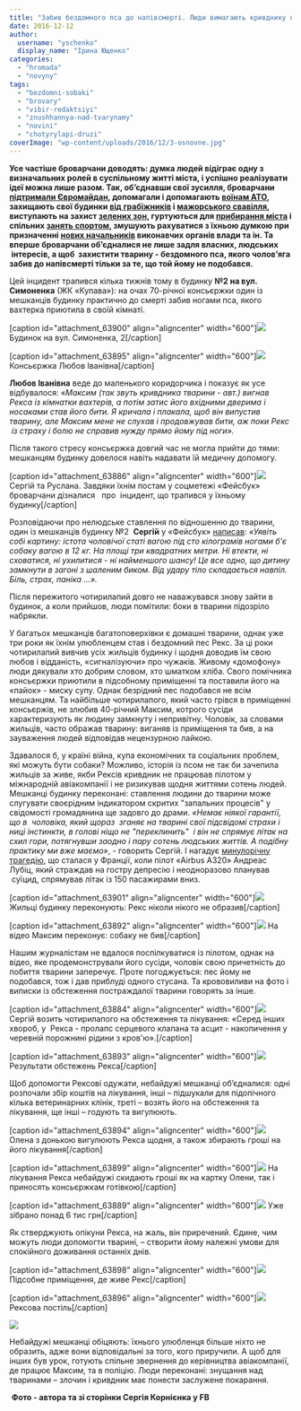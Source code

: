 ```yaml
---
title: "Забив бездомного пса до напівсмерті. Люди вимагають кривднику покарання"
date: 2016-12-12
author: 
  username: "yschenko"
  display_name: "Ірина Ющенко"
categories: 
  - "hromada"
  - "novyny"
tags: 
  - "bezdomni-sobaki"
  - "brovary"
  - "vibir-redaktsiyi"
  - "znushhannya-nad-tvarynamy"
  - "novini"
  - "chotyrylapi-druzi"
coverImage: "wp-content/uploads/2016/12/3-osnovne.jpg"
---
```


**Усе частіше броварчани доводять: думка людей відіграє одну з визначальних ролей в суспільному житті міста, і успішно реалізувати ідеї можна лише разом. Так, об’єднавши свої зусилля, броварчани [підтримали Євромайдан](https://mpz.brovary.org/brovarchani-vimagayut-vidstavki-uryadu-ta-pereviboriv-prezidenta-i-parlamentu/), допомагали і допомагають [воїнам АТО](https://mpz.brovary.org/brovarski-volontery-vidpravyly-v-ato-vidremontovanu-mashynu-video/), захищають свої будинки [від грабіжників](https://mpz.brovary.org/susid-dlya-susida-meshkantsi-budynku-na-garyachomu-zatrymaly-grabizhnykiv-avtivok/) і [мажорського свавілля](https://mpz.brovary.org/brovarchani-dali-vladi-10-dniv-na-viselennya-kafe-bagmutiv-z-prometeyu/), виступають на захист [зелених зон](https://mpz.brovary.org/brovarchany-protestuyut-proty-budivnytstva-na-symonenka-chornovola-znesly-ogorozhu-foto/), гуртуються для [прибирання міста](https://mpz.brovary.org/sezon-subotnikiv-u-brovarah-vidkrito-meshkantsi-torgmashu-oblagorodili-zakinutu-polikliniku/) і спільних [занять спортом](https://mpz.brovary.org/borys-slyusar-ta-galyna-krushelnytska-pochaty-zhyty-aktyvno-nikoly-ne-pizno-foto-video/), змушують рахуватися з їхньою думкою при призначенні [нових начальників](https://mpz.brovary.org/brovarchani-ne-hochut-priznachennya-zavezenogo-nachalnika-militsiyi-bo-mayut-svogo-kandidata/) виконавчих органів влади та ін. Та вперше броварчани об’єдналися не лише задля власних, людських  інтересів, а щоб  захистити тварину - бездомного пса, якого чолов’яга забив до напівсмерті тільки за те, що той йому не подобався.**

Цей інцидент трапився кілька тижнів тому в будинку **№2 на вул. Симоненка** (ЖК «Купава»)_:_ на очах 70-річної консьєржки один із мешканців будинку практично до смерті забив ногами пса, якого вахтерка приютила в своїй кімнаті.

\[caption id="attachment\_63900" align="aligncenter" width="600"\][![](https://mpz.brovary.org/wp-content/uploads/2016/12/22-1.jpg)](https://mpz.brovary.org/wp-content/uploads/2016/12/22-1.jpg) Будинок на вул. Симоненка, 2\[/caption\]

\[caption id="attachment\_63895" align="aligncenter" width="600"\][![](https://mpz.brovary.org/wp-content/uploads/2016/12/17-1.jpg)](https://mpz.brovary.org/wp-content/uploads/2016/12/17-1.jpg) Консьєржка Любов Іванівна\[/caption\]

**Любов Іванівна** веде до маленького коридорчика і показує як усе відбувалося: «_Максим (так звуть кривдника тварини - авт.) вигнав Рекса із кімнатки вахтерів, а потім затис його вхідними дверима і носаками став його бити. Я кричала і плакала, щоб він випустив тварину, але Максим мене не слухав і продовжував бити, аж поки Рекс  із страху і болю не справив нужду прямо йому під ноги»._  

Після такого стресу консьєржка довгий час не могла прийти до тями: мешканцям будинку довелося навіть надавати їй медичну допомогу.

\[caption id="attachment\_63886" align="aligncenter" width="600"\][![](https://mpz.brovary.org/wp-content/uploads/2016/12/8-1.jpg)](https://mpz.brovary.org/wp-content/uploads/2016/12/8-1.jpg) Сергій та Руслана. Завдяки їхнім постам у соцметежі «Фейсбук» броварчани дізналися   про  інцидент, що трапився у їхньому будинку\[/caption\]

Розповідаючи про нелюдське ставлення по відношенню до тварини, один із мешканців будинку №2  **Сергій** у «Фейсбук» [написав](https://www.facebook.com/serhii.korniienko.1/posts/1846108665672607): _«Уявіть собі картину: істота чоловічої статі вагою під сто кілограмів ногами б'є собаку вагою в 12 кг. На площі три квадратних метри. Ні втекти, ні сховатися, ні ухилитися - ні найменшого шансу! Це все одно, що дитину замкнути в загоні з шаленим биком. Від удару тіло складається навпіл. Біль, страх, паніка ...»._

Після пережитого чотирилапий довго не наважувався знову зайти в будинок, а коли прийшов, люди помітили: боки в тварини підозріло набрякли.

У багатьох мешканців багатоповерхівки є домашні тварини, однак уже три роки як їхнім улюбленцем став і бездомний пес Рекс. За ці роки чотирилапий вивчив усіх жильців будинку і щодня доводив їм свою любов і відданість, «сигналізуючи» про чужаків. Живому «домофону» люди дякували хто добрим словом, хто шматком хліба. Свого помічника консьєржки приютили в підсобному приміщенні та поставили його на «пайок» - миску супу. Однак безрідний пес подобався не всім мешканцям. Та найбільше чотирилапого, який часто грівся в приміщенні консьєржів, не злюбив 40-річний Максим, котрого сусіди характеризують як людину замкнуту і непривітну. Чоловік, за словами жильців, часто ображав тварину: виганяв із приміщення та бив, а на зауваження людей відповідав нецензурною лайкою.

Здавалося б, у країні війна, купа економічних та соціальних проблем, які можуть бути собаки? Можливо, історія із псом не так би зачепила жильців за живе, якби Рексів кривдник не працював пілотом у міжнародній авіакомпанії і не ризикував щодня життями сотень людей. Мешканці будинку переконані: ставлення людини до тварини може слугувати своєрідним індикатором скритих "запальних процесів" у свідомості громадянина ще задовго до драми. _«Немає ніякої гарантії, що в  чоловіка, який щораз  зганяє на тварині свої підсвідомі страхи і ниці інстинкти, в голові ніщо не "переклинить"  і він не спрямує літак на схил гори, потягнувши заодно і пару сотень людських життів. А подібну практику ми вже маємо»_, - говорить Сергій. І нагадує [минулорічну трагедію](https://www.gazeta.ru/social/2015/04/02/6623217.shtml), що сталася у Франції, коли пілот «Airbus A320» Андреас Лубіц, який страждав на гостру депресію і неодноразово планував  суїцид, спрямував літак із 150 пасажирами вниз.

\[caption id="attachment\_63901" align="aligncenter" width="600"\][![](https://mpz.brovary.org/wp-content/uploads/2016/12/23-1.jpg)](https://mpz.brovary.org/wp-content/uploads/2016/12/23-1.jpg) Жильці будинку переконують: Рекс ніколи нікого не образив\[/caption\]

\[caption id="attachment\_63892" align="aligncenter" width="600"\][![](https://mpz.brovary.org/wp-content/uploads/2016/12/14-1.jpg)](https://mpz.brovary.org/wp-content/uploads/2016/12/14-1.jpg) На відео Максим переконує: собаку не бив\[/caption\]

Нашим журналістам не вдалося поспілкуватися із пілотом, однак на відео, яке продемонстрували його сусіди, чоловік свою причетність до побиття тварини заперечує. Проте погоджується: пес йому не подобався, тож і дав приблуді одного стусана. Та крововиливи на фото і виписки із обстеження постраждалої тварини говорять за інше.

\[caption id="attachment\_63884" align="aligncenter" width="600"\][![](https://mpz.brovary.org/wp-content/uploads/2016/12/6-1.jpg)](https://mpz.brovary.org/wp-content/uploads/2016/12/6-1.jpg) Сергій возить чотирилапого на обстеження та лікування: «Серед інших хвороб, у  Рекса - пролапс серцевого клапана та асцит - накопичення у черевній порожнині рідини з кров'ю».\[/caption\]

\[caption id="attachment\_63893" align="aligncenter" width="600"\][![](https://mpz.brovary.org/wp-content/uploads/2016/12/15-1.jpg)](https://mpz.brovary.org/wp-content/uploads/2016/12/15-1.jpg) Результати обстежень Рекса\[/caption\]

Щоб допомогти Рексові одужати, небайдужі мешканці об’єдналися: одні розпочали збір коштів на лікування, інші – підшукали для підопічного кілька ветеринарних клінік, треті – возять його на обстеження та лікування, ще інші – годують та вигулюють.

\[caption id="attachment\_63894" align="aligncenter" width="600"\][![](https://mpz.brovary.org/wp-content/uploads/2016/12/16-1.jpg)](https://mpz.brovary.org/wp-content/uploads/2016/12/16-1.jpg) Олена з донькою вигулюють Рекса щодня, а також збирають гроші на його лікування\[/caption\]

\[caption id="attachment\_63899" align="aligncenter" width="600"\][![](https://mpz.brovary.org/wp-content/uploads/2016/12/21-1.jpg)](https://mpz.brovary.org/wp-content/uploads/2016/12/21-1.jpg) На лікування Рекса небайдужі скидають гроші як на картку Олени, так і приносять консьєржкам готівкою\[/caption\]

\[caption id="attachment\_63889" align="aligncenter" width="600"\][![](https://mpz.brovary.org/wp-content/uploads/2016/12/11-1.jpg)](https://mpz.brovary.org/wp-content/uploads/2016/12/11-1.jpg) Уже зібрано понад 6 тис грн\[/caption\]

Як стверджують опікуни Рекса, на жаль, він приречений. Єдине, чим можуть люди допомогти тварині, – створити йому належні умови для спокійного доживання останніх днів.

\[caption id="attachment\_63898" align="aligncenter" width="600"\][![](https://mpz.brovary.org/wp-content/uploads/2016/12/20-1.jpg)](https://mpz.brovary.org/wp-content/uploads/2016/12/20-1.jpg) Підсобне приміщення, де живе Рекс\[/caption\]

\[caption id="attachment\_63896" align="aligncenter" width="600"\][![](https://mpz.brovary.org/wp-content/uploads/2016/12/18-1.jpg)](https://mpz.brovary.org/wp-content/uploads/2016/12/18-1.jpg) Рексова постіль\[/caption\]

[![](https://mpz.brovary.org/wp-content/uploads/2016/12/1-1.jpg)](https://mpz.brovary.org/wp-content/uploads/2016/12/1-1.jpg)

Небайдужі мешканці обіцяють: їхнього улюбленця більше ніхто не образить, адже вони відповідальні за того, кого приручили. А щоб для інших був урок, готують спільне звернення до керівництва авіакомпанії, де працює Максим, та в поліцію. Люди переконані: знущання над тваринами – злочин і кривдник має понести заслужене покарання.

 **Фото - автора та зі сторінки Сергія Корнієнка у FB**
